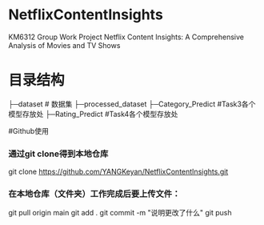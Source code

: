 # NetflixContentInsights
KM6312 Group Work Project
Netflix Content Insights: A Comprehensive Analysis of Movies and TV Shows

# 目录结构
├─dataset # 数据集 
	├─processed_dataset 
├─Category_Predict #Task3各个模型存放处
├─Rating_Predict #Task4各个模型存放处

#Github使用
### 通过git clone得到本地仓库
git clone https://github.com/YANGKeyan/NetflixContentInsights.git
### 在本地仓库（文件夹）工作完成后要上传文件：
git pull origin main
git add .
git commit -m "说明更改了什么"
git push

